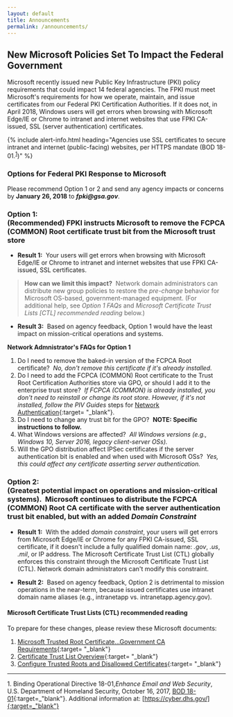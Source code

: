 ```yaml
---
layout: default
title: Announcements
permalink: /announcements/
---
```


## New Microsoft Policies Set To Impact the Federal Government
<!--Don't see any requirements from Google.-->
Microsoft recently issued new Public Key Infrastructure (PKI) policy requirements that could impact 14 federal agencies. The FPKI must meet Microsoft's requirements for how we operate, maintain, and issue certificates from our Federal PKI Certification Authorities. If it does not, in April 2018, Windows users will get errors when browsing with Microsoft Edge/IE or Chrome to intranet and internet websites that use FPKI CA-issued, SSL (server authentication) certificates.

{% include alert-info.html heading="Agencies use SSL certificates to secure intranet and internet (public-facing) websites, per HTTPS mandate (BOD 18-01.<sup>[1](#1)</sup>)" %} 

### Options for Federal PKI Response to Microsoft<!--Does this have to be a unified government response?-->
<!--This information doesn't say anything about responding to Google.-->
Please recommend Option 1 or 2 and send any agency impacts or concerns by **January 26, 2018** to **_fpki@gsa.gov_**. 

### Option 1:<br>(Recommended) FPKI instructs Microsoft to remove the FCPCA (COMMON) Root certificate trust bit from the Microsoft trust store

* **Result 1:**&nbsp;&nbsp;Your users will get errors when browsing with Microsoft Edge/IE or Chrome to intranet and internet websites that use FPKI CA-issued, SSL certificates.

> **How can we limit this impact?**&nbsp;&nbsp;Network domain administrators can distribute new group policies to restore the _pre-change_ behavior for Microsoft OS-based, government-managed equipment. (For additional help, see _Option 1 FAQs_ and _Microsoft Certificate Trust Lists [CTL] recommended reading_ below.)

* **Result 3:**&nbsp;&nbsp;Based on agency feedback, Option 1 would have the least impact on mission-critical operations and systems. 

**Network Admnistrator's FAQs for Option 1**

1. Do I need to remove the baked-in version of the FCPCA Root certificate?&nbsp;&nbsp;_No, don't remove this certificate if it's already installed._
2. Do I need to add the FCPCA (COMMON) Root certificate to the Trust Root Certification Authorities store via GPO, or should I add it to the enterprise trust store?&nbsp;&nbsp;_If FCPCA (COMMON) is already installed, you don't need to reinstall or change its root store. However, if it's not installed, follow the PIV Guides_ steps for [Network Authentication](https://piv.idmanagement.gov/networkconfig/){:target= "_blank"}.
3. Do I need to change any trust bit for the GPO?&nbsp;&nbsp;**NOTE: Specific instructions to follow.**<!--Will these be added?-->
4. What Windows versions are affected?&nbsp;&nbsp;_All Windows versions (e.g., Windows 10, Server 2016, legacy client-server OSs)._
5. Will the GPO distribution affect IPSec certificates if the server authentication bit is enabled and when used with Microsoft OSs?&nbsp;&nbsp;_Yes, this could affect any certificate asserting server authentication._

### Option 2:<br>(Greatest potential impact on operations and mission-critical systems).&nbsp;&nbsp;Microsoft continues to distribute the FCPCA (COMMON) Root CA certificate with the server authentication trust bit enabled, but with an added _Domain Constraint_

* **Result 1:**&nbsp;&nbsp;With the added _domain constraint_, your users will get errors from Microsoft Edge/IE or Chrome for any FPKI CA-issued, SSL certificate, if it doesn't include a fully qualified domain name: _.gov_, _.us_, _.mil_, or IP address. The Microsoft Certificate Trust List (CTL) globally enforces this constraint through the Microsoft Certificate Trust List (CTL). Network domain administrators can't modify this constraint. 

* **Result 2:**&nbsp;&nbsp;Based on agency feedback, Option 2 is detrimental to mission operations in the near-term, because issued certificates use intranet domain name aliases (e.g., intranetapp vs. intranetapp.agency.gov).

#### Microsoft Certificate Trust Lists (CTL) recommended reading

To prepare for these changes, please review these Microsoft documents:

1. [Microsoft Trusted Root Certificate...Government CA Requirements](https://social.technet.microsoft.com/wiki/contents/articles/31635.microsoft-trusted-root-certificate-program-audit-requirements.aspx#Government_CA_Requirements){:target= "_blank"}
2. [Certificate Trust List Overview](https://msdn.microsoft.com/en-us/library/windows/desktop/aa376545(v=vs.85).aspx){:target= "_blank"}
2. [Configure Trusted Roots and Disallowed Certificates](https://technet.microsoft.com/en-us/library/dn265983.aspx){:target= "_blank"}

-------
<a name="1">1</a>. Binding Operational Directive 18-01,_Enhance Email and Web Security_, U.S. Department of Homeland Security, October 16, 2017, [BOD 18-01](https://cyber.dhs.gov/assets/report/bod-18-01.pdf){:target=_"blank"}. Additional information at: [https://cyber.dhs.gov/]{:target=_"blank"}

